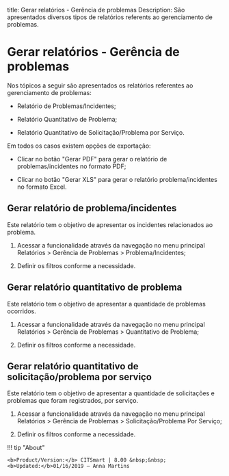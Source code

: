 title: Gerar relatórios - Gerência de problemas
Description: São apresentados diversos tipos de relatórios referents ao gerenciamento de problemas.
# Gerar relatórios - Gerência de problemas

Nos tópicos a seguir são apresentados os relatórios referentes ao gerenciamento
de problemas:

  -   Relatório de Problemas/Incidentes;

  -   Relatório Quantitativo de Problema;

  -   Relatório Quantitativo de Solicitação/Problema por Serviço.

Em todos os casos existem opções de exportação:

  -   Clicar no botão "Gerar PDF" para gerar o relatório de problemas/incidentes
      no formato PDF;

  -   Clicar no botão "Gerar XLS" para gerar o relatório problema/incidentes no
      formato Excel.

Gerar relatório de problema/incidentes
---------------

Este relatório tem o objetivo de apresentar os incidentes relacionados ao
problema.

1.  Acessar a funcionalidade através da navegação no menu principal Relatórios
    \> Gerência de Problemas \> Problema/Incidentes;

2.  Definir os filtros conforme a necessidade.

Gerar relatório quantitativo de problema
--------

Este relatório tem o objetivo de apresentar a quantidade de problemas ocorridos.

1.  Acessar a funcionalidade através da navegação no menu principal Relatórios
    \> Gerência de Problemas \> Quantitativo de Problema;

2.  Definir os filtros conforme a necessidade.

Gerar relatório quantitativo de solicitação/problema por serviço
---------

Este relatório tem o objetivo de apresentar a quantidade de solicitações e
problemas que foram registrados, por serviço.

1.  Acessar a funcionalidade através da navegação no menu principal Relatórios
    \> Gerência de Problemas \> Solicitação/Problema Por Serviço;

2.  Definir os filtros conforme a necessidade.


!!! tip "About"

    <b>Product/Version:</b> CITSmart | 8.00 &nbsp;&nbsp;
    <b>Updated:</b>01/16/2019 – Anna Martins
